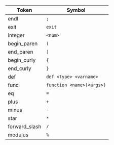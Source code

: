 |Token|Symbol|
|---|---|
|endl|`;`|
|exit|`exit`|
|integer|`<num>`|
|begin_paren|`(`|
|end_paren|`)`|
|begin_curly|`{`|
|end_curly|`}`|
|def|`def <type> <varname>`|
|func|`function <name>(<args>)`|
|eq|`=`|
|plus|`+`|
|minus|`-`|
|star|`*`|
|forward_slash|`/`|
|modulus|`%`|
